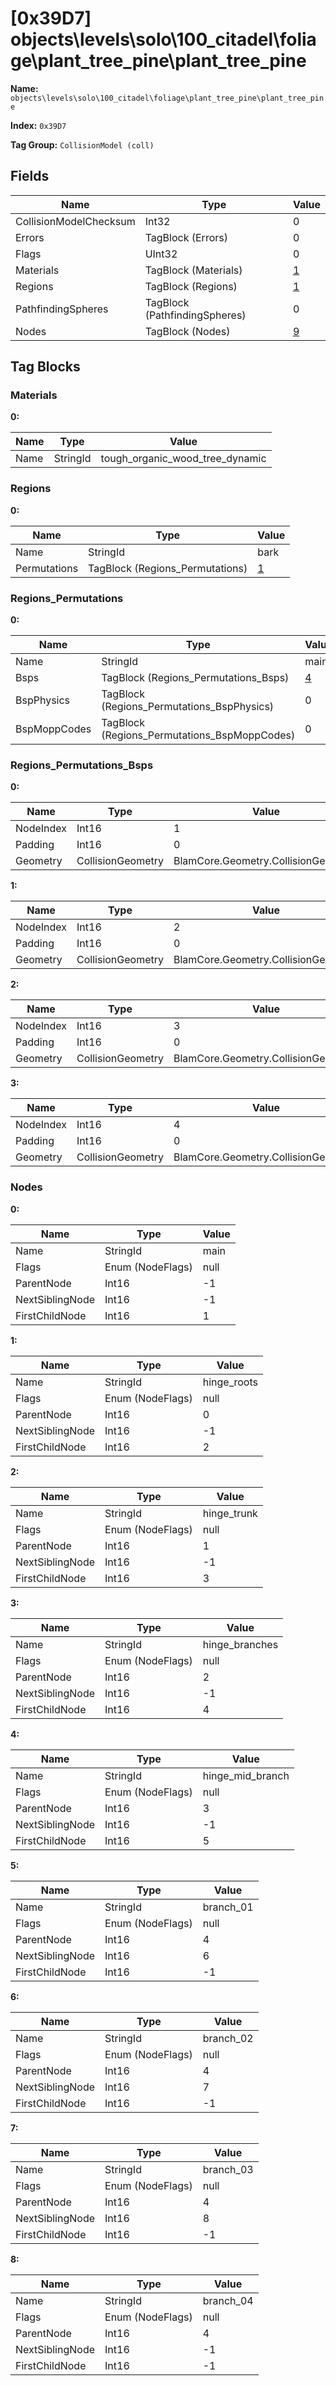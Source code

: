 # [0x39D7] objects\levels\solo\100_citadel\foliage\plant_tree_pine\plant_tree_pine

**Name:** ```objects\levels\solo\100_citadel\foliage\plant_tree_pine\plant_tree_pine```

**Index:** ```0x39D7```

**Tag Group:** ```CollisionModel (coll)```

## Fields

Name	| Type	| Value
---	|---	|---	|
CollisionModelChecksum	|Int32	|0
Errors	|TagBlock (Errors)	|0
Flags	|UInt32	|0
Materials	|TagBlock (Materials)	|[1](#materials)
Regions	|TagBlock (Regions)	|[1](#regions)
PathfindingSpheres	|TagBlock (PathfindingSpheres)	|0
Nodes	|TagBlock (Nodes)	|[9](#nodes)


## Tag Blocks

### Materials

**0:**

Name	| Type	| Value
---	|---	|---	|
Name	|StringId	|tough_organic_wood_tree_dynamic


### Regions

**0:**

Name	| Type	| Value
---	|---	|---	|
Name	|StringId	|bark
Permutations	|TagBlock (Regions_Permutations)	|[1](#regions_permutations)


### Regions_Permutations

**0:**

Name	| Type	| Value
---	|---	|---	|
Name	|StringId	|main
Bsps	|TagBlock (Regions_Permutations_Bsps)	|[4](#regions_permutations_bsps)
BspPhysics	|TagBlock (Regions_Permutations_BspPhysics)	|0
BspMoppCodes	|TagBlock (Regions_Permutations_BspMoppCodes)	|0


### Regions_Permutations_Bsps

**0:**

Name	| Type	| Value
---	|---	|---	|
NodeIndex	|Int16	|1
Padding	|Int16	|0
Geometry	|CollisionGeometry	|BlamCore.Geometry.CollisionGeometry


**1:**

Name	| Type	| Value
---	|---	|---	|
NodeIndex	|Int16	|2
Padding	|Int16	|0
Geometry	|CollisionGeometry	|BlamCore.Geometry.CollisionGeometry


**2:**

Name	| Type	| Value
---	|---	|---	|
NodeIndex	|Int16	|3
Padding	|Int16	|0
Geometry	|CollisionGeometry	|BlamCore.Geometry.CollisionGeometry


**3:**

Name	| Type	| Value
---	|---	|---	|
NodeIndex	|Int16	|4
Padding	|Int16	|0
Geometry	|CollisionGeometry	|BlamCore.Geometry.CollisionGeometry


### Nodes

**0:**

Name	| Type	| Value
---	|---	|---	|
Name	|StringId	|main
Flags	|Enum (NodeFlags)	|null
ParentNode	|Int16	|-1
NextSiblingNode	|Int16	|-1
FirstChildNode	|Int16	|1


**1:**

Name	| Type	| Value
---	|---	|---	|
Name	|StringId	|hinge_roots
Flags	|Enum (NodeFlags)	|null
ParentNode	|Int16	|0
NextSiblingNode	|Int16	|-1
FirstChildNode	|Int16	|2


**2:**

Name	| Type	| Value
---	|---	|---	|
Name	|StringId	|hinge_trunk
Flags	|Enum (NodeFlags)	|null
ParentNode	|Int16	|1
NextSiblingNode	|Int16	|-1
FirstChildNode	|Int16	|3


**3:**

Name	| Type	| Value
---	|---	|---	|
Name	|StringId	|hinge_branches
Flags	|Enum (NodeFlags)	|null
ParentNode	|Int16	|2
NextSiblingNode	|Int16	|-1
FirstChildNode	|Int16	|4


**4:**

Name	| Type	| Value
---	|---	|---	|
Name	|StringId	|hinge_mid_branch
Flags	|Enum (NodeFlags)	|null
ParentNode	|Int16	|3
NextSiblingNode	|Int16	|-1
FirstChildNode	|Int16	|5


**5:**

Name	| Type	| Value
---	|---	|---	|
Name	|StringId	|branch_01
Flags	|Enum (NodeFlags)	|null
ParentNode	|Int16	|4
NextSiblingNode	|Int16	|6
FirstChildNode	|Int16	|-1


**6:**

Name	| Type	| Value
---	|---	|---	|
Name	|StringId	|branch_02
Flags	|Enum (NodeFlags)	|null
ParentNode	|Int16	|4
NextSiblingNode	|Int16	|7
FirstChildNode	|Int16	|-1


**7:**

Name	| Type	| Value
---	|---	|---	|
Name	|StringId	|branch_03
Flags	|Enum (NodeFlags)	|null
ParentNode	|Int16	|4
NextSiblingNode	|Int16	|8
FirstChildNode	|Int16	|-1


**8:**

Name	| Type	| Value
---	|---	|---	|
Name	|StringId	|branch_04
Flags	|Enum (NodeFlags)	|null
ParentNode	|Int16	|4
NextSiblingNode	|Int16	|-1
FirstChildNode	|Int16	|-1


